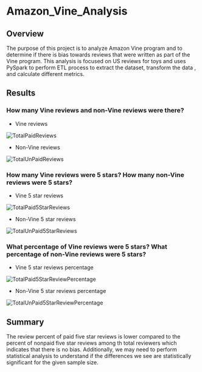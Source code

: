 # Amazon_Vine_Analysis
## Overview
The purpose of this project is to analyze Amazon Vine program and to determine if there is bias towards reviews that were written as part of the Vine program.
This analysis is focused on US reviews for toys and uses PySpark to perform ETL process to extract the dataset, transform the data , and calculate different metrics.

## Results
### How many Vine reviews and non-Vine reviews were there?
* Vine reviews

 ![TotalPaidReviews](https://user-images.githubusercontent.com/76926148/205463831-3481e976-1447-4589-b77a-7dc35e90f8fd.PNG)


* Non-Vine reviews

 ![TotalUnPaidReviews](https://user-images.githubusercontent.com/76926148/205463841-de64cc59-406f-4adf-abcc-3ddfb14a6b31.PNG)


### How many Vine reviews were 5 stars? How many non-Vine reviews were 5 stars?
* Vine 5 star reviews

 ![TotalPaid5StarReviews](https://user-images.githubusercontent.com/76926148/205463847-e5205753-e803-4279-8e08-fbbfde59522b.PNG)


* Non-Vine 5 star reviews

![TotalUnPaid5StarReviews](https://user-images.githubusercontent.com/76926148/205463854-b91dd0d6-dde4-4a04-b781-fe25473203c7.PNG)


### What percentage of Vine reviews were 5 stars? What percentage of non-Vine reviews were 5 stars?
* Vine 5 star reviews percentage

 ![TotalPaid5StarReviewPercentage](https://user-images.githubusercontent.com/76926148/205463860-fdcaec84-2b1c-443b-93e8-cc6c3b56487d.PNG)


* Non-Vine 5 star reviews percentage

 ![TotalUnPaid5StarReviewPercentage](https://user-images.githubusercontent.com/76926148/205463868-b793a031-4c17-4ba9-b631-f73b2153f216.PNG)

## Summary
The review percent of paid five star reviews is lower compared to the percent of nonpaid five star reviews among th total reviewers which indicates that there is no bias.
Additionally, we may need to perform statistical analysis to understand if the differences we see are statistically significant for the given sample size.


